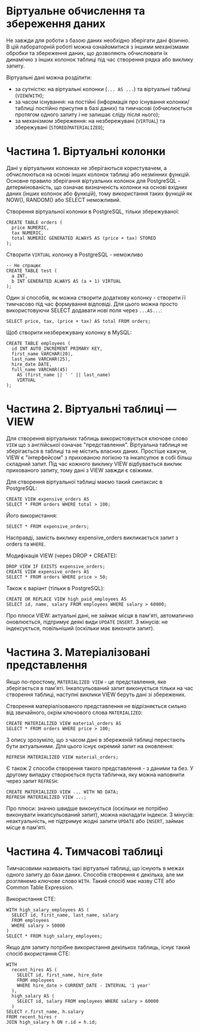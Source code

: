 # Віртуальне обчислення та збереження даних

Не завжди для роботи з базою даних необхідно зберігати дані фізично. В цій лабораторній роботі можна ознайомитися з іншими механізмами обробки та збереження даних, що дозволяють обчислювати їх динамічно з інших колонок таблиці під час створення рядка або виклику запиту.

Віртуальні дані можна розділити:
- за сутністю: на віртуальні колонки (`... AS ...`) та віртуальні таблиці (`VIEW`/`WITH`);
- за часом існування: на постійні (інформація про існування колонки/таблиці постійно присутня в базі даних) та тимчасові (обчислюється протягом одного запиту і не залишає сліду після нього);
- за механізмом збереження: на незбережувані (`VIRTUAL`) та збережувані (`STORED`/`MATERIALIZED`);

# Частина 1. Віртуальні колонки

Дані у віртуальних колонках не зберігаються користувачем, а обчислюються на основі інших колонок таблиці або незмінних функцій. Основне правило зберігання віртуальних колонок для PostgreSQL - детермінованість, що означає визначеність колонки на основі вхідних даних (інших колонок або функцій), тому використання таких функцій як NOW(), RANDOM() або SELECT неможливий.

Створення віртуальної колонки в PostgreSQL, тільки збережуваної:
```postgresql
CREATE TABLE orders (
  price NUMERIC,
  tax NUMERIC,
  total NUMERIC GENERATED ALWAYS AS (price + tax) STORED
);
```

Створити `VIRTUAL` колонку в PostgreSQL - неможливо
```postgresql
-- Не спрацює
CREATE TABLE test (
  a INT,
  b INT GENERATED ALWAYS AS (a + 1) VIRTUAL
);
```

Один зі способів, як можна створити додаткову колонку - створити її тимчасово під час формування відповіді. Для цього можна просто використовуючи SELECT додавати нові поля через `...AS...`:
```postgresql
SELECT price, tax, (price + tax) AS total FROM orders;
```

Щоб створити незбережувану колонку в MySQL:
```mysql
CREATE TABLE employees (
  id INT AUTO_INCREMENT PRIMARY KEY,
  first_name VARCHAR(20),
  last_name VARCHAR(25),
  hire_date DATE,
  full_name VARCHAR(45) 
    AS (first_name || ' ' || last_name) 
    VIRTUAL
);
```

# Частина 2. Віртуальні таблиці — VIEW

Для створення віртуальних таблиць використовується ключове слово `VIEW` що з англійської означає "представлення". Віртуальна таблиця не зберігається в таблиці та не містить власних даних. Простіше кажучи, VIEW є "інтерфейсом" з прихованою логікою та інкапсулює в собі більш складний запит. Під час кожного виклику VIEW відбувається виклик прихованого запиту, тому дані з VIEW завжди є свіжими.

Для створення віртуальної таблиці маємо такий синтаксис в PostgreSQL:
```postgresql
CREATE VIEW expensive_orders AS
SELECT * FROM orders WHERE total > 100;
```
Його використання:
```postgresql
SELECT * FROM expensive_orders;
```
Насправді, замість виклику expensive_orders викликається запит з orders та `WHERE`.

Модифікація VIEW (через DROP + CREATE):
```postgresql
DROP VIEW IF EXISTS expensive_orders;
CREATE VIEW expensive_orders AS
SELECT * FROM orders WHERE price > 50;
```
Також є варіант (тільки в PostgreSQL):
```postgresql
CREATE OR REPLACE VIEW high_paid_employees AS
SELECT id, name, salary FROM employees WHERE salary > 60000;
```
Про плюси VIEW: актуальні дані, не займає місця в пам'яті, автоматично оновлюється, підтримує деякі види `UPDATE` `INSERT`. З мінусів: не індексується, повільніший (оскільки має виконати запит).

# Частина 3. Матеріалізовані представлення

Якщо по-простому, `MATERIALIZED VIEW` - це представлення, яке зберігається в пам'яті. Інкапсульований запит виконується тільки на час створення таблиці, наступні виклики VIEW беруть дані зі збережених. 

Створення матеріалізованого представлення не відрізняється сильно від звичайного, окрім ключового слова `MATERIALIZED`:
```postgresql
CREATE MATERIALIZED VIEW material_orders AS
SELECT * FROM orders WHERE price > 100;
```
З опису зрозуміло, що з часом дані в збереженій таблиці перестають бути актуальними. Для цього існує окремий запит на оновлення:
```postgresql
REFRESH MATERIALIZED VIEW material_orders;
```
Є також 2 способи створення такого представлення - з даними та без. У другому випадку створюється пуста табличка, яку можна наповнити через запит `REFRESH`:
```postgresql
CREATE MATERIALIZED VIEW ... WITH NO DATA;
REFRESH MATERIALIZED VIEW ...;
```
Про плюси: значно швидше виконується (оскільки не потрібно виконувати інкапсульований запит), можна накладати індекси. З мінусів: неактуальність, не підтримує жодні запити `UPDATE` або `INSERT`, займає місце в пам'яті.

# Частина 4. Тимчасові таблиці

Тимчасовими називають такі віртуальні таблиці, що існують в межах одного запиту до бази даних. Способів створення є декілька, але ми розглянемо ключове слово `WITH`. Такий спосіб має назву CTE або Common Table Expression.

Використання CTE:
```postgresql
WITH high_salary_employees AS (
  SELECT id, first_name, last_name, salary
  FROM employees
  WHERE salary > 50000
)
SELECT * FROM high_salary_employees;
```
Якщо для запиту потрібне використання декількох таблиць, існує такий спосіб вкористання CTE:
```postgresql
WITH
  recent_hires AS (
    SELECT id, first_name, hire_date
    FROM employees
    WHERE hire_date > CURRENT_DATE - INTERVAL '1 year'
  ),
  high_salary AS (
    SELECT id, salary FROM employees WHERE salary > 60000
  )
SELECT r.first_name, h.salary
FROM recent_hires r
JOIN high_salary h ON r.id = h.id;
```
